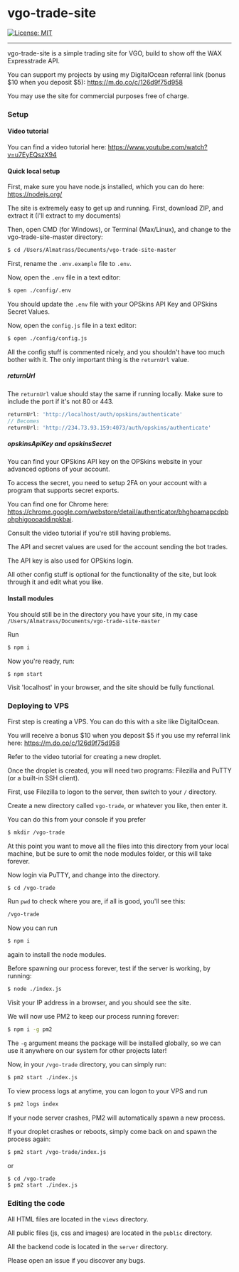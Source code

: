 # vgo-trade-site
[![License: MIT](https://img.shields.io/badge/License-MIT-yellow.svg)](https://github.com/almatrass/vgo-trade-site/blob/master/LICENSE)
***

vgo-trade-site is a simple trading site for VGO, build to show off the WAX Expresstrade API.

You can support my projects by using my DigitalOcean referral link (bonus $10 when you deposit $5): https://m.do.co/c/126d9f75d958

You may use the site for commercial purposes free of charge.

### Setup
#### Video tutorial
You can find a video tutorial here: https://www.youtube.com/watch?v=u7EyEQszX94

#### Quick local setup
First, make sure you have node.js installed, which you can do here: https://nodejs.org/

The site is extremely easy to get up and running. 
First, download ZIP, and extract it (I'll extract to my documents)

Then, open CMD (for Windows), or Terminal (Max/Linux), and change to the vgo-trade-site-master directory:
```bash
$ cd /Users/Almatrass/Documents/vgo-trade-site-master
```

First, rename the `.env.example` file to `.env`.

Now, open the `.env` file in a text editor: 

```bash
$ open ./config/.env
```

You should update the `.env` file with your OPSkins API Key and OPSkins Secret Values.

Now, open the `config.js` file in a text editor: 

```bash
$ open ./config/config.js
```

All the config stuff is commented nicely, and you shouldn't have too much bother with it. 
The only important thing is the `returnUrl` value.

##### returnUrl
The `returnUrl` value should stay the same if running locally.
Make sure to include the port if it's not 80 or 443.

```js
returnUrl: 'http://localhost/auth/opskins/authenticate'
// Becomes
returnUrl: 'http://234.73.93.159:4073/auth/opskins/authenticate'
```

##### opskinsApiKey and opskinsSecret
You can find your OPSkins API key on the OPSkins website in your advanced options of your account.

To access the secret, you need to setup 2FA on your account with a program that supports secret exports.

You can find one for Chrome here: https://chrome.google.com/webstore/detail/authenticator/bhghoamapcdpbohphigoooaddinpkbai.

Consult the video tutorial if you're still having problems.

The API and secret values are used for the account sending the bot trades.

The API key is also used for OPSkins login.

All other config stuff is optional for the functionality of the site, but look through it and edit what you like.

#### Install modules
You should still be in the directory you have your site, in my case `/Users/Almatrass/Documents/vgo-trade-site-master`

Run
```bash
$ npm i
```

Now you're ready, run:
```bash
$ npm start
```

Visit 'localhost' in your browser, and the site should be fully functional.

### Deploying to VPS
First step is creating a VPS. You can do this with a site like DigitalOcean.

You will receive a bonus $10 when you deposit $5 if you use my referral link here: https://m.do.co/c/126d9f75d958

Refer to the video tutorial for creating a new droplet.

Once the droplet is created, you will need two programs: Filezilla and PuTTY (or a built-in SSH client).

First, use Filezilla to logon to the server, then switch to your `/` directory.

Create a new directory called `vgo-trade`, or whatever you like, then enter it. 

You can do this from your console if you prefer
```bash
$ mkdir /vgo-trade
```

At this point you want to move all the files into this directory from your local machine, but be sure to omit the node modules folder, or this will take forever.

Now login via PuTTY, and change into the directory.
```bash
$ cd /vgo-trade
```
Run `pwd` to check where you are, if all is good, you'll see this:
```bash
/vgo-trade
```

Now you can run
```bash
$ npm i
```
again to install the node modules.

Before spawning our process forever, test if the server is working, by running:
```bash
$ node ./index.js
```

Visit your IP address in a browser, and you should see the site.

We will now use PM2 to keep our process running forever:
```bash
$ npm i -g pm2
```

The `-g` argument means the package will be installed globally, so we can use it anywhere on our system for other projects later!

Now, in your `/vgo-trade` directory, you can simply run:
```bash
$ pm2 start ./index.js
```

To view process logs at anytime, you can logon to your VPS and run
```bash
$ pm2 logs index
```

If your node server crashes, PM2 will automatically spawn a new process.

If your droplet crashes or reboots, simply come back on and spawn the process again:
```bash
$ pm2 start /vgo-trade/index.js
```
or
```bash
$ cd /vgo-trade
$ pm2 start ./index.js
```

### Editing the code
All HTML files are located in the `views` directory.

All public files (js, css and images)  are located in the `public` directory.

All the backend code is located in the `server` directory.

Please open an issue if you discover any bugs.

